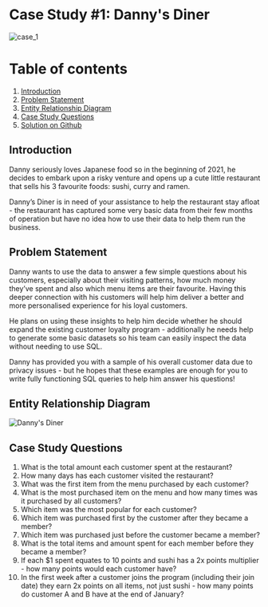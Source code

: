  # Case Study #1: Danny's Diner

![case_1](https://user-images.githubusercontent.com/73290269/205441001-e01c76e2-6661-43cf-a5d8-29c6d50843ef.png)

# Table of contents
1. [Introduction](#introduction)
2. [Problem Statement](problemstatement)
3. [Entity Relationship Diagram](#entityrelationshipdiagram)
4. [Case Study Questions](#casestudyquestions)
5. [Solution on Github](https://github.com/Haazem/Data-Analysis-Projects/blob/main/8-Week-SQL-Challenge/Case%20Study%20%231%20-%20Danny's%20Diner/Solution.md)

## Introduction

Danny seriously loves Japanese food so in the beginning of 2021, he decides to embark upon a risky venture and opens up a cute little restaurant that sells his 3 favourite foods: sushi, curry and ramen.

Danny’s Diner is in need of your assistance to help the restaurant stay afloat - the restaurant has captured some very basic data from their few months of operation but have no idea how to use their data to help them run the business.

## Problem Statement <a name="problemstatement"></a>


Danny wants to use the data to answer a few simple questions about his customers, especially about their visiting patterns, how much money they’ve spent and also which menu items are their favourite. Having this deeper connection with his customers will help him deliver a better and more personalised experience for his loyal customers.

He plans on using these insights to help him decide whether he should expand the existing customer loyalty program - additionally he needs help to generate some basic datasets so his team can easily inspect the data without needing to use SQL.

Danny has provided you with a sample of his overall customer data due to privacy issues - but he hopes that these examples are enough for you to write fully functioning SQL queries to help him answer his questions!

## Entity Relationship Diagram

![Danny's Diner](https://user-images.githubusercontent.com/73290269/205442398-e2ad2da5-c1f7-4824-ad9f-0d7c5c203f4c.png)

## Case Study Questions

1.  What is the total amount each customer spent at the restaurant?
2.  How many days has each customer visited the restaurant?
3.  What was the first item from the menu purchased by each customer?
4.  What is the most purchased item on the menu and how many times was it purchased by all customers?
5.  Which item was the most popular for each customer?
6.  Which item was purchased first by the customer after they became a member?
7.  Which item was purchased just before the customer became a member?
8.  What is the total items and amount spent for each member before they became a member?
9.  If each $1 spent equates to 10 points and sushi has a 2x points multiplier - how many points would each customer have?
10. In the first week after a customer joins the program (including their join date) they earn 2x points on all items, not just sushi - how many points do customer A       and B have at the end of January?


